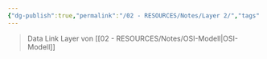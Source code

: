 ```yaml
---
{"dg-publish":true,"permalink":"/02 - RESOURCES/Notes/Layer 2/","tags":["netzwerk","GFN/LF09"],"noteIcon":"","updated":"2024-08-16T18:34:27.113+02:00"}
---
```


>Data Link Layer von [[02 - RESOURCES/Notes/OSI-Modell\|OSI-Modell]]